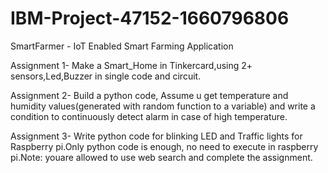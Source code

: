 # IBM-Project-47152-1660796806
SmartFarmer - IoT Enabled Smart Farming Application

Assignment 1- Make a Smart_Home in Tinkercard,using 2+ sensors,Led,Buzzer in single code and circuit. 

Assignment 2- Build a python code, Assume u get temperature and humidity values(generated with random 
function to a variable) and write a condition to continuously detect alarm in case of high temperature. 

Assignment 3- Write python code for blinking LED and Traffic lights for Raspberry pi.Only python code 
is enough, no need to execute in raspberry pi.Note: youare allowed to use web search and complete the
assignment. 
